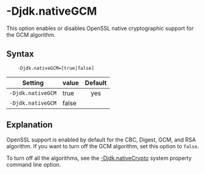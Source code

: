 <!--
* Copyright (c) 2017, 2019 IBM Corp. and others
*
* This program and the accompanying materials are made
* available under the terms of the Eclipse Public License 2.0
* which accompanies this distribution and is available at
* https://www.eclipse.org/legal/epl-2.0/ or the Apache
* License, Version 2.0 which accompanies this distribution and
* is available at https://www.apache.org/licenses/LICENSE-2.0.
*
* This Source Code may also be made available under the
* following Secondary Licenses when the conditions for such
* availability set forth in the Eclipse Public License, v. 2.0
* are satisfied: GNU General Public License, version 2 with
* the GNU Classpath Exception [1] and GNU General Public
* License, version 2 with the OpenJDK Assembly Exception [2].
*
* [1] https://www.gnu.org/software/classpath/license.html
* [2] http://openjdk.java.net/legal/assembly-exception.html
*
* SPDX-License-Identifier: EPL-2.0 OR Apache-2.0 OR GPL-2.0 WITH
* Classpath-exception-2.0 OR LicenseRef-GPL-2.0 WITH Assembly-exception
-->

# -Djdk.nativeGCM

This option enables or disables OpenSSL native cryptographic support for the GCM algorithm.


## Syntax

        -Djdk.nativeGCM=[true|false]

| Setting           | value    | Default                                                                        |
|-------------------|----------|:------------------------------------------------------------------------------:|
| `-Djdk.nativeGCM` | true     | <i class="fa fa-check" aria-hidden="true"></i><span class="sr-only">yes</span> |
| `-Djdk.nativeGCM` | false    |                                                                                |

## Explanation

OpenSSL support is enabled by default for the CBC, Digest, GCM, and RSA algorithm. If you want to turn off the GCM algorithm, set this option to `false`.

To turn off all the algorithms, see the [-Djdk.nativeCrypto](djdknativecrypto.md) system property command line option.




<!-- ==== END OF TOPIC ==== djdknativegcm.md ==== -->
